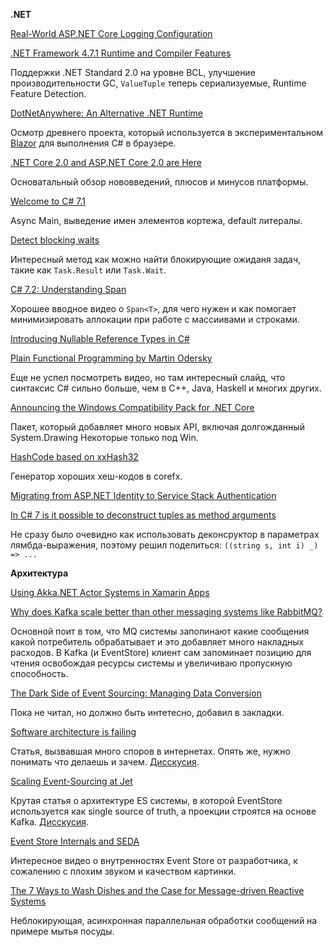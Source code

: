 **.NET**

[Real-World ASP.NET Core Logging Configuration](https://mitchelsellers.com/blogs/2017/10/09/real-world-aspnet-core-logging-configuration)

[.NET Framework 4.7.1 Runtime and Compiler Features](https://blogs.msdn.microsoft.com/dotnet/2017/09/28/net-framework-4-7-1-runtime-and-compiler-features/)

Поддержки .NET Standard 2.0 на уровне BCL, улучшение производительности GC, `ValueTuple` теперь сериализуемые, Runtime Feature Detection.

[DotNetAnywhere: An Alternative .NET Runtime](http://mattwarren.org/2017/10/19/DotNetAnywhere-an-Alternative-.NET-Runtime/)

Осмотр древнего проекта, который используется в экспериментальном [Blazor](https://github.com/SteveSanderson/Blazor) для выполнения C# в браузере.

[.NET Core 2.0 and ASP.NET Core 2.0 are Here](https://weblog.west-wind.com/posts/2017/Oct/22/NET-Core-20-and-ASPNET-20-Core-are-finally-here)

Основатальный обзор нововведений, плюсов и минусов платформы.

[Welcome to C# 7.1](https://blogs.msdn.microsoft.com/dotnet/2017/10/31/welcome-to-c-7-1/)

Async Main, выведение имен элементов кортежа, default литералы.

[Detect blocking waits](https://github.com/dotnet/corefx/issues/8931#issuecomment-337354565)

Интересный метод как можно найти блокирующие ожиданя задач, такие как `Task.Result` или `Task.Wait`.

[C# 7.2: Understanding Span](https://channel9.msdn.com/Events/Connect/2017/T125)

Хорошее вводное видео о `Span<T>`, для чего нужен и как помогает минимизировать аллокации при работе с массиивами и строками.

[Introducing Nullable Reference Types in C#](https://blogs.msdn.microsoft.com/dotnet/2017/11/15/nullable-reference-types-in-csharp/)

[Plain Functional Programming by Martin Odersky](https://www.youtube.com/watch?v=YXDm3WHZT5g&feature=youtu.be&t=260)

Еще не успел посмотреть видео, но там интересный слайд, что синтаксис C# сильно больше, чем в С++, Java, Haskell и многих других.

[Announcing the Windows Compatibility Pack for .NET Core](https://blogs.msdn.microsoft.com/dotnet/2017/11/16/announcing-the-windows-compatibility-pack-for-net-core/)

Пакет, который добавляет много новых API, включая долгожданный System.Drawing Некоторые только под Win.

[HashCode based on xxHash32](https://github.com/dotnet/coreclr/pull/14863)

Генератор хороших хеш-кодов в corefx.

[Migrating from ASP.NET Identity to Service Stack Authentication](https://medium.com/@williams.jackj/migrating-from-asp-net-identity-to-service-stack-authentication-e9292495d218)

[In C# 7 is it possible to deconstruct tuples as method arguments
](https://stackoverflow.com/questions/41589540/in-c-sharp-7-is-it-possible-to-deconstruct-tuples-as-method-arguments/41590136)

Не сразу было очевидно как использовать деконсруктор в параметрах лямбда-выражения, поэтому решил поделиться: `((string s, int i) _) => ...`

**Архитектура**

[Using Akka.NET Actor Systems in Xamarin Apps](https://gregshackles.com/using-akka-net-in-xamarin-apps/)

[Why does Kafka scale better than other messaging systems like RabbitMQ?](https://www.quora.com/Why-does-Kafka-scale-better-than-other-messaging-systems-like-RabbitMQ/answer/Clemens-Vasters)

Основной поит в том, что MQ системы запопинают какие сообщения какой потребитель обрабатывает и это добавляет много накладных расходов. В Kafka (и EventStore) клиент сам запоминает позицию для чтения освобождая ресурсы системы и увеличиваю пропускную способность.

[The Dark Side of Event Sourcing: Managing Data Conversion](http://files.movereem.nl/2017saner-eventsourcing.pdf)

Пока не читал, но должно быть интетесно, добавил в закладки.

[Software architecture is failing](https://www.alexhudson.com/2017/10/14/software-architecture-failing/)

Статья, вызвавшая много споров в интернетах. Опять же, нужно понимать что делаешь и зачем. [Дисскусия](https://twitter.com/VaughnVernon/status/919712049323634688).

[Scaling Event-Sourcing at Jet](https://medium.com/@eulerfx/scaling-event-sourcing-at-jet-9c873cac33b8)

Крутая статья о архитектуре ES системы, в которой EventStore используется как single source of truth, а проекции строятся на основе Kafka. [Дисскусия](https://twitter.com/eulerfx/status/922881839857008642).

[Event Store Internals and SEDA](https://www.youtube.com/watch?v=jRmpYprh3aE)

Интересное видео о внутренностях Event Store от разработчика, к сожалению с плохим звуком и качеством картинки.

[The 7 Ways to Wash Dishes and the Case for Message-driven Reactive Systems](https://www.lightbend.com/blog/7-ways-washing-dishes-and-message-driven-reactive-systems)

Неблокирующая, асинхронная параллельная обработки сообщений на примере мытья посуды.

